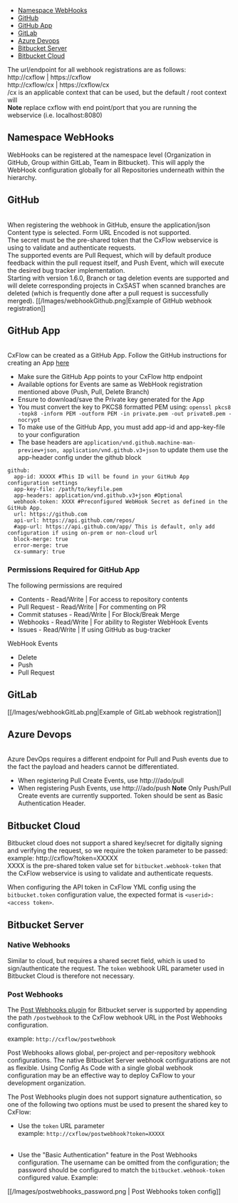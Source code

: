 * [Namespace WebHooks](#webhook)
* [GitHub](#github)
* [GitHub App](#githubapp)
* [GitLab](#gitlab)
* [Azure Devops](#azure)
* [Bitbucket Server](#bitbucketserver)
* [Bitbucket Cloud](#Bitbucketcloud)


The url/endpoint for all webhook registrations are as follows:
<br>http://cxflow | https://cxflow 
<br>http://cxflow/cx | https://cxflow/cx 
<br>/cx is an applicable context that can be used, but the default / root context will
<br>**Note** replace cxflow with end point/port that you are running the webservice (i.e. localhost:8080)

## <a name="webhook">Namespace WebHooks</a>
WebHooks can be registered at the namespace level (Organization in GitHub, Group within GitLab, Team in Bitbucket).  This will apply the WebHook configuration globally for all Repositories underneath within the hierarchy.

## <a name="github">GitHub</a>
<br>When registering the webhook in GitHub, ensure the application/json Content type is selected.  Form URL Encoded is not supported. 
<br>The secret must be the pre-shared token that the CxFlow webservice is using to validate and authenticate requests.
<br>The supported events are Pull Request, which will by default produce feedback within the pull request itself, and Push Event, which will execute the desired bug tracker implementation. 
<br>Starting with version 1.6.0, Branch or tag deletion events are supported and will delete corresponding projects in CxSAST when scanned branches are deleted (which is frequently done after a pull request is successfully merged).
[[/Images/webhookGithub.png|Example of GitHub webhook registration]]

## <a name="githubapp">GitHub App</a>
<br>CxFlow can be created as a GitHub App.  Follow the GitHub instructions for creating an App [here](https://docs.github.com/en/free-pro-team@latest/developers/apps/creating-a-github-app)
* Make sure the GitHub App points to your CxFlow http endpoint
* Available options for Events are same as WebHook registration mentioned above (Push, Pull, Delete Branch)
* Ensure to download/save the Private key generated for the App
* You must convert the key to PKCS8 formatted PEM using: ```openssl pkcs8 -topk8 -inform PEM -outform PEM -in private.pem -out private8.pem -nocrypt```
* To make use of the GitHub App, you must add app-id and app-key-file to your configuration
* The base headers are ```application/vnd.github.machine-man-preview+json, application/vnd.github.v3+json``` to update them use the app-header config under the github block
```
github:
  app-id: XXXXX #This ID will be found in your GitHub App configuration settings
  app-key-file: /path/to/keyfile.pem
  app-headers: application/vnd.github.v3+json #Optional
  webhook-token: XXXX #Preconfigured WebHook Secret as defined in the GitHub App.
  url: https://github.com
  api-url: https://api.github.com/repos/
  #app-url: https://api.github.com/app/ This is default, only add configuration if using on-prem or non-cloud url
  block-merge: true
  error-merge: true
  cx-summary: true
```

### Permissions Required for GitHub App
The following permissions are required
  * Contents - Read/Write | For access to repository contents
  * Pull Request - Read/Write | For commenting on PR  
  * Commit statuses - Read/Write | For Block/Break Merge
  * Webhooks - Read/Write | For ability to Register WebHook Events
  * Issues - Read/Write | If using GitHub as bug-tracker  

WebHook Events
  * Delete
  * Push
  * Pull Request

## <a name="gitlab">GitLab</a>
[[/Images/webhookGitLab.png|Example of GitLab webhook registration]]

## <a name="azure">Azure Devops</a>
<br>Azure DevOps requires a different endpoint for Pull and Push events due to the fact the payload and headers cannot be differentiated. 
  * When registering Pull Create Events, use http://<cxflow>/ado/pull 
  * When registering Push Events, use http://<cxflow>/ado/push 
**Note** Only Push/Pull Create events are currently supported. Token should be sent as Basic Authentication Header.

## <a name="bitbucketcloud">Bitbucket Cloud</a>
Bitbucket cloud does not support a shared key/secret for digitally signing and verifying the request, so we require the token parameter to be passed:
<br> example: http://cxflow?token=XXXXX
<br>XXXX is the pre-shared token value set for `bitbucket.webhook-token` that the CxFlow webservice is using to validate and authenticate requests.

When configuring the API token in CxFlow YML config using the `bitbucket.token` configuration value, the expected format is `<userid>:<access token>`. 


## <a name="bitbucketserver">Bitbucket Server</a>

### Native Webhooks
Similar to cloud, but requires a shared secret field, which is used to sign/authenticate the request.  The `token` webhook URL parameter used in Bitbucket Cloud is therefore not necessary.

### Post Webhooks
The [Post Webhooks plugin](https://marketplace.atlassian.com/apps/1215474/post-webhooks-for-bitbucket?hosting=server&tab=overview) for Bitbucket server is supported by appending the path `/postwebhook` to the CxFlow webhook URL in the Post Webhooks configuration.

example: `http://cxflow/postwebhook`


Post Webhooks allows global, per-project and per-repository webhook configurations.  The native Bitbucket Server webhook configurations are not as flexible.  Using Config As Code with a single global webhook configuration may be an effective way to deploy CxFlow to your development organization.



The Post Webhooks plugin does not support signature authentication, so one of the following two options must be used to present the shared key to CxFlow:

* Use the `token` URL parameter<br>
example: `http://cxflow/postwebhook?token=XXXXX`<br><br>


* Use the "Basic Authentication" feature in the Post Webhooks configuration.  The username can be omitted from the configuration; the password should be configured to match the `bitbucket.webhook-token` configured value.  Example:

[[/Images/postwebhooks_password.png | Post Webhooks token config]]




